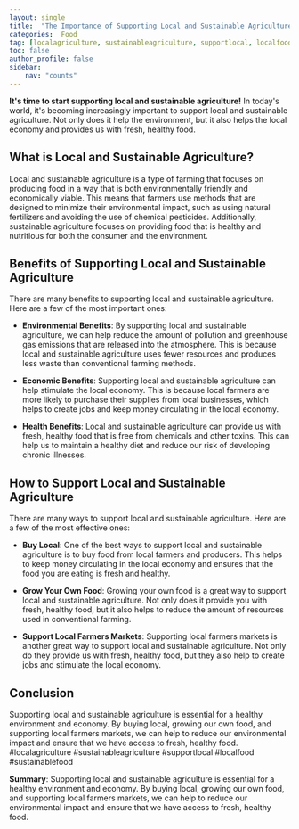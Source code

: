 ```yaml
---
layout: single
title:  "The Importance of Supporting Local and Sustainable Agriculture"
categories:  Food
tag: [localagriculture, sustainableagriculture, supportlocal, localfood, sustainablefood, ]
toc: false
author_profile: false
sidebar:
    nav: "counts"
---
```

    
**It's time to start supporting local and sustainable agriculture!** In today's world, it's becoming increasingly important to support local and sustainable agriculture. Not only does it help the environment, but it also helps the local economy and provides us with fresh, healthy food.

## What is Local and Sustainable Agriculture?

Local and sustainable agriculture is a type of farming that focuses on producing food in a way that is both environmentally friendly and economically viable. This means that farmers use methods that are designed to minimize their environmental impact, such as using natural fertilizers and avoiding the use of chemical pesticides. Additionally, sustainable agriculture focuses on providing food that is healthy and nutritious for both the consumer and the environment.

## Benefits of Supporting Local and Sustainable Agriculture

There are many benefits to supporting local and sustainable agriculture. Here are a few of the most important ones:

- **Environmental Benefits**: By supporting local and sustainable agriculture, we can help reduce the amount of pollution and greenhouse gas emissions that are released into the atmosphere. This is because local and sustainable agriculture uses fewer resources and produces less waste than conventional farming methods.

- **Economic Benefits**: Supporting local and sustainable agriculture can help stimulate the local economy. This is because local farmers are more likely to purchase their supplies from local businesses, which helps to create jobs and keep money circulating in the local economy.

- **Health Benefits**: Local and sustainable agriculture can provide us with fresh, healthy food that is free from chemicals and other toxins. This can help us to maintain a healthy diet and reduce our risk of developing chronic illnesses.

## How to Support Local and Sustainable Agriculture

There are many ways to support local and sustainable agriculture. Here are a few of the most effective ones:

- **Buy Local**: One of the best ways to support local and sustainable agriculture is to buy food from local farmers and producers. This helps to keep money circulating in the local economy and ensures that the food you are eating is fresh and healthy.

- **Grow Your Own Food**: Growing your own food is a great way to support local and sustainable agriculture. Not only does it provide you with fresh, healthy food, but it also helps to reduce the amount of resources used in conventional farming.

- **Support Local Farmers Markets**: Supporting local farmers markets is another great way to support local and sustainable agriculture. Not only do they provide us with fresh, healthy food, but they also help to create jobs and stimulate the local economy.

## Conclusion

Supporting local and sustainable agriculture is essential for a healthy environment and economy. By buying local, growing our own food, and supporting local farmers markets, we can help to reduce our environmental impact and ensure that we have access to fresh, healthy food. #localagriculture #sustainableagriculture #supportlocal #localfood #sustainablefood

**Summary**: Supporting local and sustainable agriculture is essential for a healthy environment and economy. By buying local, growing our own food, and supporting local farmers markets, we can help to reduce our environmental impact and ensure that we have access to fresh, healthy food.